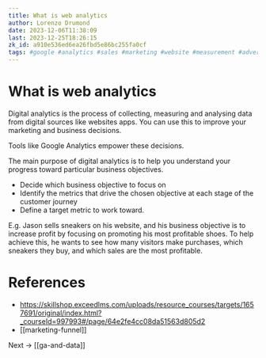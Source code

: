 ```yaml
---
title: What is web analytics
author: Lorenzo Drumond
date: 2023-12-06T11:38:09
last: 2023-12-25T18:26:15
zk_id: a910e536ed6ea26fbd5e86bc255fa0cf
tags: #google #analytics #sales #marketing #website #measurement #advertising #ga4
---
```



# What is web analytics
Digital analytics is the process of collecting, measuring and analysing data from digital sources like websites apps. You can use this to improve your marketing and business decisions.

Tools like Google Analytics empower these decisions.

The main purpose of digital analytics is to help you understand your progress toward particular business objectives.
- Decide which business objective to focus on
- Identify the metrics that drive the chosen objective at each stage of the customer journey
- Define a target metric to work toward.

E.g.
Jason sells sneakers on his website, and his business objective is to increase
profit by focusing on promoting his most profitable shoes. To help achieve
this, he wants to see how many visitors make purchases, which sneakers they
buy, and which sales are the most profitable.

# References
- https://skillshop.exceedlms.com/uploads/resource_courses/targets/1657691/original/index.html?_courseId=997993#/page/64e2fe4cc08da51563d805d2
- [[marketing-funnel]]

Next -> [[ga-and-data]]
